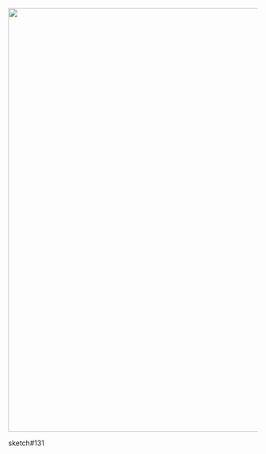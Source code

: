 <a href="https://icompile.eladkarako.com/_uploads/2014/07/sketches31.jpg"><img class="alignnone wp-image-1409 " src="https://icompile.eladkarako.com/_uploads/2014/07/sketches31.jpg" alt="" width="622" height="856" /></a>

sketch#131